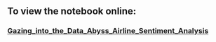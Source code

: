 ## To view the notebook online: 

### [Gazing_into_the_Data_Abyss_Airline_Sentiment_Analysis](https://nbviewer.jupyter.org/github/shawnd29/summer-projects-2019/blob/master/6%20-%20Twitter%20Sentiment%20Analysis/Gazing_into_the_Data_Abyss_Airline_Sentiment_Analysis.ipynb)




